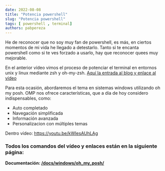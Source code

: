 ```yaml
---
date: 2022-08-08
title: "Potencia powershell"
slug: "Potencia powershell"
tags: [ powershell , terminal]
authors: pabpereza
---
```


He de reconocer que no soy
muy fan de powershell, es más,
en ciertos momentos de mi vida
he llegado a detestarlo.
Tanto si te encanta powershell
como si te ves forzado a usarlo, hay que reconocer quees muy mejorable.

En el anterior vídeo vimos el proceso de potenciar el terminal en entornos unix y linux mediante
zsh y oh-my-zsh. [Aquí la entrada al blog y enlace al vídeo](/blog/potencia_tu_terminal/)

Para esta ocasión, abordaremos
el tema en sistemas windows
utilizando oh my posh.
OMP nos ofrece características,
que a día de hoy considero
indispensables, como:
* Auto completado
* Navegación simplificada
* Información avanzada
* Personalizacion con múltiples temas

Dentro vídeo:
https://youtu.be/kWIesAUhLAg  



### Todos los comandos del vídeo y enlaces están en la siguiente página:
**Documentación: [/docs/windows/oh_my_posh/](/docs/windows/oh_my_posh/)**

